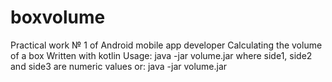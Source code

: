# boxvolume
Practical work № 1 of Android mobile app developer 
Calculating the volume of a box 
Written with kotlin 
Usage:
java -jar volume.jar <side1> <side2> <side3>
where side1, side2 and side3 are numeric values 
or:
java -jar volume.jar
